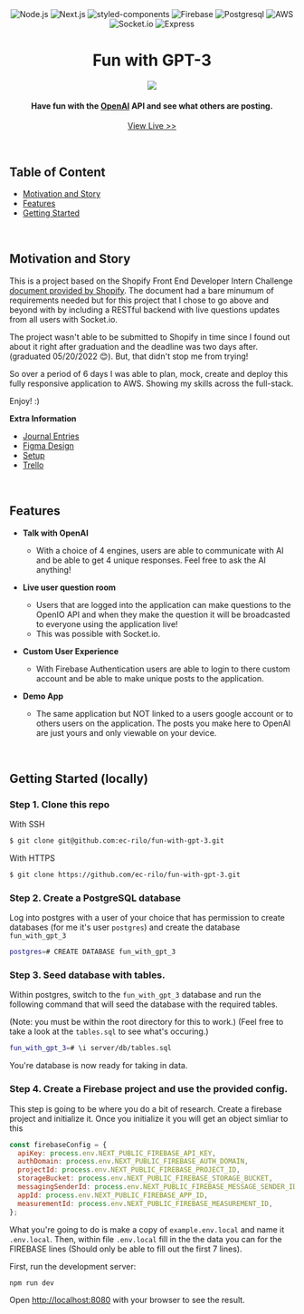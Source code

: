 <div align="center" width="100%">
  <img src="https://img.shields.io/badge/node.js-6DA55F?style=for-the-badge&logo=node.js&logoColor=white" alt="Node.js" />
  <img src="https://img.shields.io/badge/Next-black?style=for-the-badge&logo=next.js&logoColor=white" alt="Next.js" />
  <img src="https://img.shields.io/badge/styled--components-DB7093?style=for-the-badge&logo=styled-components&logoColor=white" alt="styled-components" />
  <img src="https://img.shields.io/badge/firebase-%23039BE5.svg?style=for-the-badge&logo=firebase" alt="Firebase" />
  <img src="https://img.shields.io/badge/postgres-%23316192.svg?style=for-the-badge&logo=postgresql&logoColor=white" alt="Postgresql" />
  <img src="https://img.shields.io/badge/AWS-%23FF9900.svg?style=for-the-badge&logo=amazon-aws&logoColor=white" alt="AWS" />
  <img src="https://img.shields.io/badge/Socket.io-black?style=for-the-badge&logo=socket.io&badgeColor=010101" alt="Socket.io" />
  <img src="https://img.shields.io/badge/express.js-%23404d59.svg?style=for-the-badge&logo=express&logoColor=%2361DAFB" alt="Express" />
</div>

<h1 align="center">Fun with GPT-3</h1>

<div align="center" width="100%">
    <img src="https://i.imgur.com/8n2AyP4.png">
</div>

<h4 align="center">Have fun with the <a href="https://beta.openai.com/overview" target="_blank">OpenAI</a> API and see what others are posting.</h4>
<p align="center"> <a href="http://54.183.215.58:8080/">View Live >></a></p>

<br />


## Table of Content
- [Motivation and Story](#motivation-and-story)
- [Features](#features)
- [Getting Started](#getting-started)

<br />

## Motivation and Story
This is a project based on the Shopify Front End Developer Intern Challenge [document provided by Shopify](https://docs.google.com/document/d/1O7mCynsz_cBXkEaCFGSZAuvAOY84QVq35l20xJwjOYg/edit#). The document had a bare minumum of requirements needed but for this project that I chose to go above and beyond with by including a RESTful backend with live questions updates from all users with Socket.io. 

The project wasn't able to be submitted to Shopify in time since I found out about it right after graduation and the deadline was two days after.(graduated 05/20/2022 😊). But, that didn't stop me from trying!

So over a period of 6 days I was able to plan, mock, create and deploy this fully responsive application to AWS. Showing my skills across the full-stack.

Enjoy! :) 

**Extra Information**

- [Journal Entries](https://bow-mall-4ed.notion.site/Shopify-FEC-Journal-7b7e0e1b147647d6a8843284d7705554)
- [Figma Design](https://www.figma.com/file/ShVEeMRQNP7EvTQ3FH4Qdn/Fun-with-GPT-3?node-id=0%3A1)
- [Setup](https://bow-mall-4ed.notion.site/Shopify-Front-end-Challenge-606390a42e134ed790724992322f9aae)
- [Trello](https://trello.com/invite/b/CoLSj3Vh/af796150087882cc21203b29f369fe4e/fun-with-gpt-3)

<br />

## Features

- **Talk with OpenAI**
  - With a choice of 4 engines, users are able to communicate with AI and be able to get 4 unique responses. Feel free to ask the AI anything!

- **Live user question room**
  - Users that are logged into the application can make questions to the OpenIO API and when they make the question it will be broadcasted to everyone using the application live!
  - This was possible with Socket.io.

- **Custom User Experience**
  - With Firebase Authentication users are able to login to there custom account and be able to make unique posts to the application.

- **Demo App**
  - The same application but NOT linked to a users google account or to others users on the application. The posts you make here to OpenAI are just yours and only viewable on your device.
<br />

## Getting Started (locally)

### Step 1. Clone this repo

With SSH
```bash
$ git clone git@github.com:ec-rilo/fun-with-gpt-3.git
```

With HTTPS
```bash
$ git clone https://github.com/ec-rilo/fun-with-gpt-3.git
```

### Step 2. Create a PostgreSQL database

Log into postgres with a user of your choice that has permission to create databases (for me it's user `postgres`) and create the database `fun_with_gpt_3`

```bash
postgres=# CREATE DATABASE fun_with_gpt_3
````

### Step 3. Seed database with tables.

Within postgres, switch to the `fun_with_gpt_3` database and run the following command that will seed the database with the required tables.

(Note: you must be within the root directory for this to work.)
(Feel free to take a look at the `tables.sql` to see what's occuring.)

```bash
fun_with_gpt_3=# \i server/db/tables.sql
````
You're database is now ready for taking in data.

### Step 4. Create a Firebase project and use the provided config.

This step is going to be where you do a bit of research. Create a firebase project and initialize it. Once you initialize it you will get an object simliar to this

```javascript
const firebaseConfig = {
  apiKey: process.env.NEXT_PUBLIC_FIREBASE_API_KEY,
  authDomain: process.env.NEXT_PUBLIC_FIREBASE_AUTH_DOMAIN,
  projectId: process.env.NEXT_PUBLIC_FIREBASE_PROJECT_ID,
  storageBucket: process.env.NEXT_PUBLIC_FIREBASE_STORAGE_BUCKET,
  messagingSenderId: process.env.NEXT_PUBLIC_FIREBASE_MESSAGE_SENDER_ID,
  appId: process.env.NEXT_PUBLIC_FIREBASE_APP_ID,
  measurementId: process.env.NEXT_PUBLIC_FIREBASE_MEASUREMENT_ID,
};
```

What you're going to do is make a copy of `example.env.local` and name it `.env.local`. Then, within file `.env.local` fill in the the data you can  for the FIREBASE lines (Should only be able to fill out the first 7 lines).



First, run the development server:

```bash
npm run dev
```

Open [http://localhost:8080](http://localhost:8080) with your browser to see the result.
